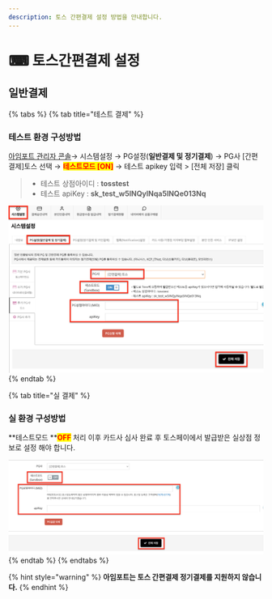 ```yaml
---
description: 토스 간편결제 설정 방법을 안내합니다.
---
```


# ⌨ 토스간편결제 설정

## 일반**결제**

{% tabs %}
{% tab title="테스트 결제" %}
### 테스트 환경 구성방법

[아임포트 관리자 콘솔](https://admin.iamport.kr/)→ 시스템설정 → PG설정(**일반결제 및 정기결제**) → PG사 \[간편결제]토스 선택 → <mark style="color:red;">**테스트모드 \[ON]**</mark> → 테스트 apikey 입력 > \[전체 저장] 클릭



> * 테스트 상점아이디 : **tosstest**&#x20;
> * 테스트 apiKey : **sk\_test\_w5lNQylNqa5lNQe013Nq**



![테스트 설정 예시](<../../../.gitbook/assets/image (3).png>)
{% endtab %}

{% tab title="실 결제" %}
### **실** 환경 구성방법

**테스트모드 **<mark style="color:red;">**OFF**</mark> 처리 이후 카드사 심사 완료 후 토스페이에서 발급받은 실상점 정보로 설정 해야 합니다.



![실 환경 정보 설정 예시](<../../../.gitbook/assets/image (22).png>)
{% endtab %}
{% endtabs %}

{% hint style="warning" %}
**아임포트는 토스 간편결제 정기결제를 지원하지 않습니다.**
{% endhint %}
